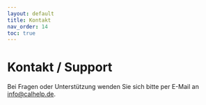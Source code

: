 ```yaml
---
layout: default
title: Kontakt
nav_order: 14
toc: true
---
```


# Kontakt / Support

Bei Fragen oder Unterstützung wenden Sie sich bitte per E-Mail an info@calhelp.de.
